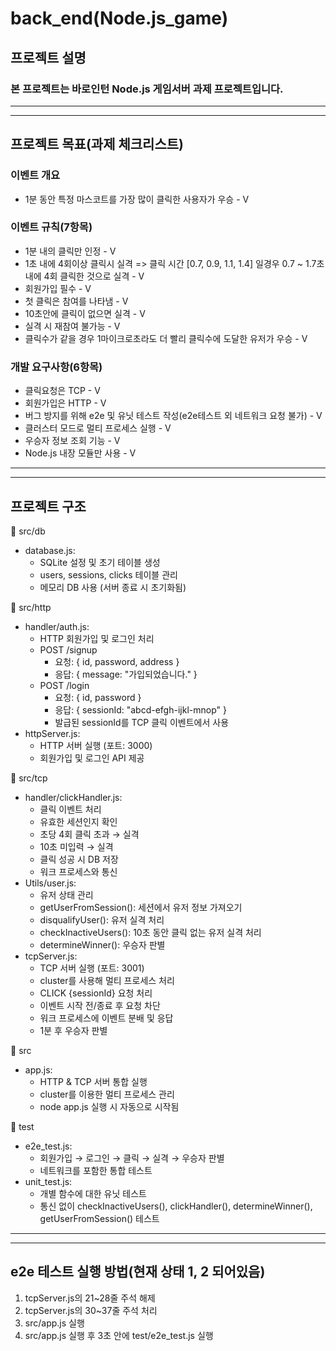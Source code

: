 # back_end(Node.js_game)

## 프로젝트 설명

### 본 프로젝트는 바로인턴 Node.js 게임서버 과제 프로젝트입니다.

---

---

## 프로젝트 목표(과제 체크리스트)

### 이벤트 개요

- 1분 동안 특정 마스코트를 가장 많이 클릭한 사용자가 우승 - V

### 이벤트 규칙(7항목)

- 1분 내의 클릭만 인정 - V
- 1초 내에 4회이상 클릭시 실격 => 클릭 시간 [0.7, 0.9, 1.1, 1.4] 일경우 0.7 ~ 1.7초 내에 4회 클릭한 것으로 실격 - V
- 회원가입 필수 - V
- 첫 클릭은 참여를 나타냄 - V
- 10초안에 클릭이 없으면 실격 - V
- 실격 시 재참여 불가능 - V
- 클릭수가 같을 경우 1마이크로초라도 더 빨리 클릭수에 도달한 유저가 우승 - V

### 개발 요구사항(6항목)

- 클릭요청은 TCP - V
- 회원가입은 HTTP - V
- 버그 방지를 위해 e2e 및 유닛 테스트 작성(e2e테스트 외 네트워크 요청 불가) - V
- 클러스터 모드로 멀티 프로세스 실행 - V
- 우승자 정보 조회 기능 - V
- Node.js 내장 모듈만 사용 - V

---

---

## 프로젝트 구조

📂 src/db

- database.js:
  - SQLite 설정 및 초기 테이블 생성
  - users, sessions, clicks 테이블 관리
  - 메모리 DB 사용 (서버 종료 시 초기화됨)

📂 src/http

- handler/auth.js:
  - HTTP 회원가입 및 로그인 처리
  - POST /signup
    - 요청: { id, password, address }
    - 응답: { message: "가입되었습니다." }
  - POST /login
    - 요청: { id, password }
    - 응답: { sessionId: "abcd-efgh-ijkl-mnop" }
    - 발급된 sessionId를 TCP 클릭 이벤트에서 사용
- httpServer.js:
  - HTTP 서버 실행 (포트: 3000)
  - 회원가입 및 로그인 API 제공

📂 src/tcp

- handler/clickHandler.js:
  - 클릭 이벤트 처리
  - 유효한 세션인지 확인
  - 초당 4회 클릭 초과 → 실격
  - 10초 미입력 → 실격
  - 클릭 성공 시 DB 저장
  - 워크 프로세스와 통신
- Utils/user.js:
  - 유저 상태 관리
  - getUserFromSession(): 세션에서 유저 정보 가져오기
  - disqualifyUser(): 유저 실격 처리
  - checkInactiveUsers(): 10초 동안 클릭 없는 유저 실격 처리
  - determineWinner(): 우승자 판별
- tcpServer.js:
  - TCP 서버 실행 (포트: 3001)
  - cluster를 사용해 멀티 프로세스 처리
  - CLICK {sessionId} 요청 처리
  - 이벤트 시작 전/종료 후 요청 차단
  - 워크 프로세스에 이벤트 분배 및 응답
  - 1분 후 우승자 판별

📂 src

- app.js:
  - HTTP & TCP 서버 통합 실행
  - cluster를 이용한 멀티 프로세스 관리
  - node app.js 실행 시 자동으로 시작됨

📂 test

- e2e_test.js:
  - 회원가입 → 로그인 → 클릭 → 실격 → 우승자 판별
  - 네트워크를 포함한 통합 테스트
- unit_test.js:
  - 개별 함수에 대한 유닛 테스트
  - 통신 없이 checkInactiveUsers(), clickHandler(), determineWinner(), getUserFromSession() 테스트

---

---

## e2e 테스트 실행 방법(현재 상태 1, 2 되어있음)

1. tcpServer.js의 21~28줄 주석 해제
2. tcpServer.js의 30~37줄 주석 처리
3. src/app.js 실행
4. src/app.js 실행 후 3초 안에 test/e2e_test.js 실행
